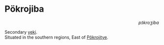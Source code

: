 
# Pökrojiba

<div align="right"><i>pɔ̃kroʒiba</i></div>

Secondary [yeki](../Natural%20Science/Unique%20Species/yeki.md).  
Situated in the southern regions, East of [Pôkrojitye](Pôkrojitye.md).  